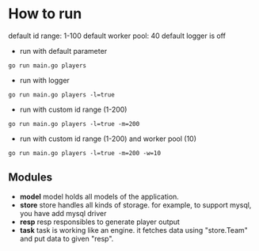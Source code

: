
# How to run
default id range: 1-100
default worker pool: 40
default logger is off

- run with default parameter
```
go run main.go players
```
- run with logger
```
go run main.go players -l=true
```
- run with custom id range (1-200)
```
go run main.go players -l=true -m=200
```
- run with custom id range (1-200) and worker pool (10)
```
go run main.go players -l=true -m=200 -w=10
```

## Modules
- **model**
model holds all models of the application.
- **store**
store handles all kinds of storage. for example, to support mysql, you have add mysql driver
- **resp**
resp responsibles to generate player output
- **task**
task is working like an engine. it fetches data using "store.Team" and put data to given "resp".
